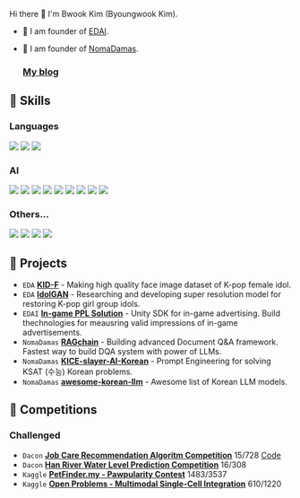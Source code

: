 Hi there 👋 I'm Bwook Kim (Byoungwook Kim). 

- 🔭 I am founder of [EDAI](https://github.com/edai-club).
- 🔭 I am founder of [NomaDamas](https://github.com/NomaDamas).

  ### [My blog](https://velog.io/@bwook00)

## 🤩 Skills

### Languages
<img src="https://img.shields.io/badge/Python-3776AB?style=flat-square&logo=Python&logoColor=white"/> <img src="https://img.shields.io/badge/C++-00599C?style=flat-square&logo=C++&logoColor=white"/> <img src="https://img.shields.io/badge/C Sharp-239120?style=flat-square&logo=C#&logoColor=white"/> 

### AI
<img src="https://img.shields.io/badge/Tensorflow-FF6F00?style=flat-square&logo=Tensorflow&logoColor=white"/> <img src="https://img.shields.io/badge/Keras-D00000?style=flat-square&logo=Keras&logoColor=white"/> <img src="https://img.shields.io/badge/OpenCV-5C3EE8?style=flat-square&logo=OpenCV&logoColor=white"/> <img src="https://img.shields.io/badge/scikitLearn-F7931E?style=flat-square&logo=scikit-learn&logoColor=white"/> <img src="https://img.shields.io/badge/NumPy-013243?style=flat-square&logo=NumPy&logoColor=white"/> <img src="https://img.shields.io/badge/pandas-150458?style=flat-square&logo=pandas&logoColor=white"/> <img src="https://img.shields.io/badge/Jupyter-F37626?style=flat-square&logo=Jupyter&logoColor=white"/> <img src="https://img.shields.io/badge/Kaggle-20BEFF?style=flat-square&logo=Kaggle&logoColor=white"/> <img src="https://img.shields.io/badge/PyTorch-EE4C2C?style=flat-square&logo=PyTorch&logoColor=white"/> 

### Others...
<img src="https://img.shields.io/badge/Ubuntu-E95420?style=flat-square&logo=Ubuntu&logoColor=white"/> <img src="https://img.shields.io/badge/Docker-2496ED?style=flat-square&logo=Docker&logoColor=white"/> <img src="https://img.shields.io/badge/Git-F05032?style=flat-square&logo=Git&logoColor=white"/> <img src="https://img.shields.io/badge/Unity-202020?style=flat-square&logo=Unity&logoColor=white"/>

## 💼 Projects
* `EDA` **[KID-F](https://github.com/PCEO-AI-CLUB/KID-F)** - Making high quality face image dataset of K-pop female idol. 
* `EDA` **[IdolGAN](https://github.com/PCEO-AI-CLUB/IdolGAN)** - Researching and developing super resolution model for restoring K-pop girl group idols. 
* `EDAI` **[In-game PPL Solution](https://edai.imweb.me/)** - Unity SDK for in-game advertising. Build thechnologies for meausring valid impressions of in-game advertisements.
* `NomaDamas` **[RAGchain](https://github.com/NomaDamas/RAGchain)** - Building advanced Document Q&A framework. Fastest way to build DQA system with power of LLMs.
* `NomaDamas` **[KICE-slayer-AI-Korean](https://github.com/NomaDamas/KICE_slayer_AI_Korean)** - Prompt Engineering for solving KSAT (수능) Korean problems.
* `NomaDamas` **[awesome-korean-llm](https://github.com/NomaDamas/awesome-korean-llm)** - Awesome list of Korean LLM models.


## 🎀 Competitions

### Challenged
* `Dacon`  **[Job Care Recommendation Algoritm Competition](https://dacon.io/competitions/official/235863/leaderboard)** 15/728 [Code](https://github.com/PCEO-AI-CLUB/JobCare--DACON)
* `Dacon` **[Han River Water Level Prediction Competition](https://dacon.io/competitions/official/235949/leaderboard)** 16/308
* `Kaggle` **[PetFinder.my - Pawpularity Contest](https://www.kaggle.com/c/petfinder-pawpularity-score/leaderboard)** 1483/3537
* `Kaggle` **[Open Problems - Multimodal Single-Cell Integration](https://www.kaggle.com/c/cassava-leaf-disease-classification/leaderboard)** 610/1220 
